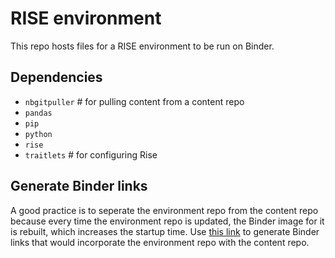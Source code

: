# RISE environment
This repo hosts files for a RISE environment to be run on Binder.

## Dependencies
- `nbgitpuller` # for pulling content from a content repo
- `pandas`
- `pip`
- `python`
- `rise`
- `traitlets` # for configuring Rise

## Generate Binder links
A good practice is to seperate the environment repo from the content repo because every time the environment repo is updated, the Binder image for it is rebuilt, which increases the startup time. Use [this link](https://jupyterhub.github.io/nbgitpuller/link?tab=binder) to generate Binder links that would incorporate the environment repo with the content repo.
